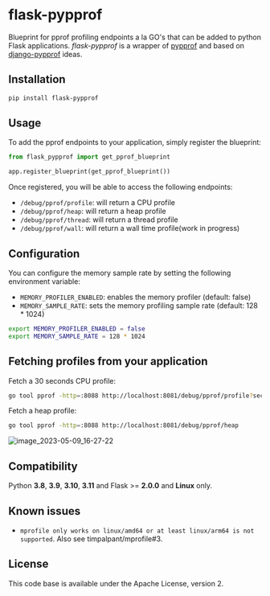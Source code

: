 # flask-pypprof

Blueprint for pprof profiling endpoints a la GO's that can be added to python Flask applications. *flask-pypprof* is a wrapper of [pypprof] and based on [django-pypprof] ideas.

## Installation

```bash
pip install flask-pypprof
```

## Usage

To add the pprof endpoints to your application, simply register the blueprint:

```python
from flask_pypprof import get_pprof_blueprint

app.register_blueprint(get_pprof_blueprint())
```

Once registered, you will be able to access the following endpoints:

* `/debug/pprof/profile`: will return a CPU profile
* `/debug/pprof/heap`: will return a heap profile
* `/debug/pprof/thread`: will return a thread profile
* `/debug/pprof/wall`: will return a wall time profile(work in progress)

## Configuration

You can configure the memory sample rate by setting the following environment variable:

* `MEMORY_PROFILER_ENABLED`: enables the memory profiler (default: false)
* `MEMORY_SAMPLE_RATE`: sets the memory profiling sample rate (default: 128 * 1024)

```bash
export MEMORY_PROFILER_ENABLED = false
export MEMORY_SAMPLE_RATE = 128 * 1024
```

## Fetching profiles from your application
Fetch a 30 seconds CPU profile:

```bash
go tool pprof -http=:8088 http://localhost:8081/debug/pprof/profile?seconds=30
```

Fetch a heap profile:

```bash
go tool pprof -http=:8088 http://localhost:8081/debug/pprof/heap
```
![image_2023-05-09_16-27-22](https://github.com/dpsoft/flask-pypprof/assets/2567525/33f36ed4-0b97-44fc-89e7-2fbbbbb7132a)


## Compatibility 
Python **3.8**, **3.9**, **3.10**, **3.11** and Flask >= **2.0.0** and **Linux** only.
    
## Known issues
* `mprofile only works on linux/amd64 or at least linux/arm64 is not supported`. Also see timpalpant/mprofile#3.


## License
This code base is available under the Apache License, version 2.

[pypprof]: https://github.com/timpalpant/pypprof
[django-pypprof]:https://gitlab.com/prologin/tech/packages/django-pypprof
